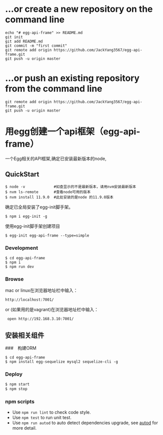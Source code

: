 # …or create a new repository on the command line
```
echo "# egg-api-frame" >> README.md
git init
git add README.md
git commit -m "first commit"
git remote add origin https://github.com/JackYang3567/egg-api-frame.git
git push -u origin master
```
# …or push an existing repository from the command line
```
git remote add origin https://github.com/JackYang3567/egg-api-frame.git
git push -u origin master
```

# 用egg创建一个api框架（egg-api-frame）

一个Egg相关的API框架,确定已安装最新版本的node, 


## QuickStart

```
$ node -v             #如查显示的不是最新版本，请用nvm安装最新版本
$ nvm ls-remote       #查看node可用的版本
$ nvm install 11.9.0  #此处安装的是node 的11.9.0版本
```
确定已全局安装了egg-init脚手架。
```
$ npm i egg-init -g
```
使用egg-init脚手架创建项目
```
$ egg-init egg-api-frame --type=simple
```

### Development

```
$ cd egg-api-frame
$ npm i
$ npm run dev
```
### Browse
mac or linux在浏览器地址栏中输入：
```
http://localhost:7001/
```
or (如果用的是vagrant)在浏览器地址栏中输入：
```
 open http://192.168.3.10:7001/
```

## 安装相关组件
###　构建ORM
```
$ cd egg-api-frame
$ npm install egg-sequelize mysql2 sequelize-cli -g
```

### Deploy

```bash
$ npm start
$ npm stop
```

### npm scripts

- Use `npm run lint` to check code style.
- Use `npm test` to run unit test.
- Use `npm run autod` to auto detect dependencies upgrade, see [autod](https://www.npmjs.com/package/autod) for more detail.


[egg]: https://eggjs.org